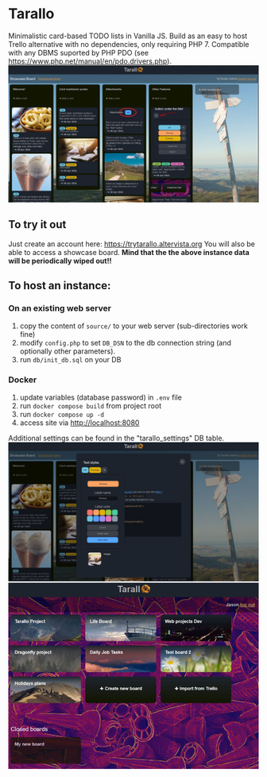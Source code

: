 # Tarallo
Minimalistic card-based TODO lists in Vanilla JS.
Build as an easy to host Trello alternative with no dependencies, only requiring PHP 7.
Compatible with any DBMS suported by PHP PDO (see https://www.php.net/manual/en/pdo.drivers.php).
![Preview1](screenshots/preview2.JPG)

## To try it out
Just create an account here:
https://trytarallo.altervista.org
You will also be able to access a showcase board.
**Mind that the the above instance data will be periodically wiped out!!**

## To host an instance:

### On an existing web server
1. copy the content of `source/` to your web server (sub-directories work fine)
2. modify `config.php` to set `DB_DSN` to the db connection string (and optionally other parameters).
3. run `db/init_db.sql` on your DB

### Docker
1. update variables (database password) in `.env` file
2. run `docker compose build` from project root
3. run `docker compose up -d`
4. access site via [http://localhost:8080](http://localhost:8080)

Additional settings can be found in the "tarallo_settings" DB table.
![Preview2](screenshots/preview3.JPG)
![Preview3](screenshots/preview1.JPG)
